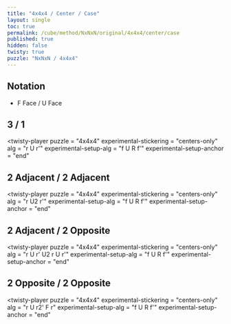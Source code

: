 ```yaml
---
title: "4x4x4 / Center / Case"
layout: single
toc: true
permalink: /cube/method/NxNxN/original/4x4x4/center/case
published: true
hidden: false
twisty: true
puzzle: "NxNxN / 4x4x4"
---
```

<span id="cube" puzzle="{{page.puzzle}}"></span>
<!-- <div id="test"></div> -->

<head>
  <base target="_blank">
</head>



## Notation

- F Face / U Face



## 3 / 1

<twisty-player
  puzzle                    = "4x4x4"
  experimental-stickering   = "centers-only"
  alg                       = "r U r'"
  experimental-setup-alg    = "f U R f'"
  experimental-setup-anchor = "end"
></twisty-player>



## 2 Adjacent / 2 Adjacent

<twisty-player
  puzzle                    = "4x4x4"
  experimental-stickering   = "centers-only"
  alg                       = "r U2 r'"
  experimental-setup-alg    = "f U R f'"
  experimental-setup-anchor = "end"
></twisty-player>



## 2 Adjacent / 2 Opposite

<twisty-player
  puzzle                    = "4x4x4"
  experimental-stickering   = "centers-only"
  alg                       = "r U r' U2 r U r'"
  experimental-setup-alg    = "f U R f'"
  experimental-setup-anchor = "end"
></twisty-player>



## 2 Opposite / 2 Opposite

<twisty-player
  puzzle                    = "4x4x4"
  experimental-stickering   = "centers-only"
  alg                       = "r U r2' F r"
  experimental-setup-alg    = "f U R f'"
  experimental-setup-anchor = "end"
></twisty-player>
